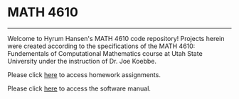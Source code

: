 # MATH 4610
***

Welcome to Hyrum Hansen's MATH 4610 code repository! Projects herein were created according to the specifications of the MATH 4610: Fundementals of Computational Mathematics course at Utah State University under the instruction of Dr. Joe Koebbe. 

Please click [here](homework_assigments.md) to access homework assignments.

Please click [here](software_manual.md) to access the software manual. 
